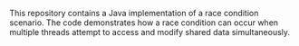 This repository contains a Java implementation of a race condition scenario. 
The code demonstrates how a race condition can occur when multiple threads attempt to access and modify shared data simultaneously.
